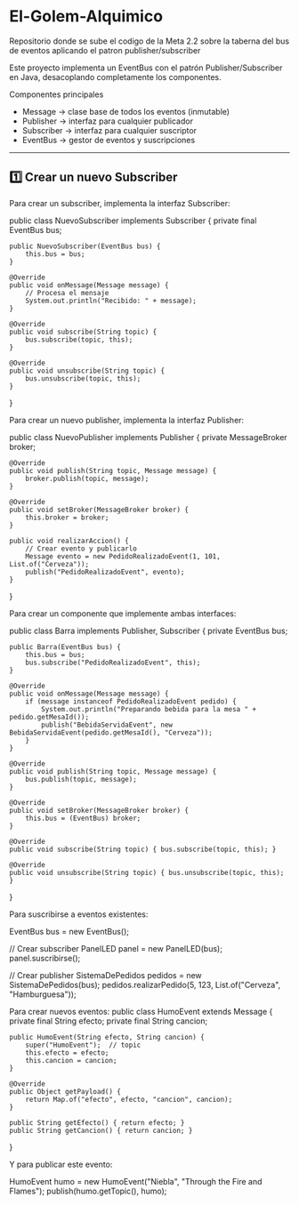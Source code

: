 # El-Golem-Alquimico
Repositorio donde se sube el codigo de la Meta 2.2 sobre la taberna del bus de eventos aplicando el patron publisher/subscriber

Este proyecto implementa un EventBus con el patrón Publisher/Subscriber en Java, desacoplando completamente los componentes.

Componentes principales

- Message → clase base de todos los eventos (inmutable)
- Publisher → interfaz para cualquier publicador
- Subscriber → interfaz para cualquier suscriptor
- EventBus → gestor de eventos y suscripciones

---

## 1️⃣ Crear un nuevo Subscriber

Para crear un subscriber, implementa la interfaz Subscriber:

public class NuevoSubscriber implements Subscriber {
    private final EventBus bus;

    public NuevoSubscriber(EventBus bus) {
        this.bus = bus;
    }

    @Override
    public void onMessage(Message message) {
        // Procesa el mensaje
        System.out.println("Recibido: " + message);
    }

    @Override
    public void subscribe(String topic) {
        bus.subscribe(topic, this);
    }

    @Override
    public void unsubscribe(String topic) {
        bus.unsubscribe(topic, this);
    }
}

Para crear un nuevo publisher, implementa la interfaz Publisher:

public class NuevoPublisher implements Publisher {
    private MessageBroker broker;

    @Override
    public void publish(String topic, Message message) {
        broker.publish(topic, message);
    }

    @Override
    public void setBroker(MessageBroker broker) {
        this.broker = broker;
    }

    public void realizarAccion() {
        // Crear evento y publicarlo
        Message evento = new PedidoRealizadoEvent(1, 101, List.of("Cerveza"));
        publish("PedidoRealizadoEvent", evento);
    }
}

Para crear un componente que implemente ambas interfaces:

public class Barra implements Publisher, Subscriber {
    private EventBus bus;

    public Barra(EventBus bus) {
        this.bus = bus;
        bus.subscribe("PedidoRealizadoEvent", this);
    }

    @Override
    public void onMessage(Message message) {
        if (message instanceof PedidoRealizadoEvent pedido) {
            System.out.println("Preparando bebida para la mesa " + pedido.getMesaId());
            publish("BebidaServidaEvent", new BebidaServidaEvent(pedido.getMesaId(), "Cerveza"));
        }
    }

    @Override
    public void publish(String topic, Message message) {
        bus.publish(topic, message);
    }

    @Override
    public void setBroker(MessageBroker broker) {
        this.bus = (EventBus) broker;
    }

    @Override
    public void subscribe(String topic) { bus.subscribe(topic, this); }

    @Override
    public void unsubscribe(String topic) { bus.unsubscribe(topic, this); }
}

Para suscribirse a eventos existentes:

EventBus bus = new EventBus();

// Crear subscriber
PanelLED panel = new PanelLED(bus);
panel.suscribirse();

// Crear publisher
SistemaDePedidos pedidos = new SistemaDePedidos(bus);
pedidos.realizarPedido(5, 123, List.of("Cerveza", "Hamburguesa"));

Para crear nuevos eventos:
public class HumoEvent extends Message {
    private final String efecto;
    private final String cancion;

    public HumoEvent(String efecto, String cancion) {
        super("HumoEvent");  // topic
        this.efecto = efecto;
        this.cancion = cancion;
    }

    @Override
    public Object getPayload() {
        return Map.of("efecto", efecto, "cancion", cancion);
    }

    public String getEfecto() { return efecto; }
    public String getCancion() { return cancion; }
}

Y para publicar este evento:

HumoEvent humo = new HumoEvent("Niebla", "Through the Fire and Flames");
publish(humo.getTopic(), humo);
